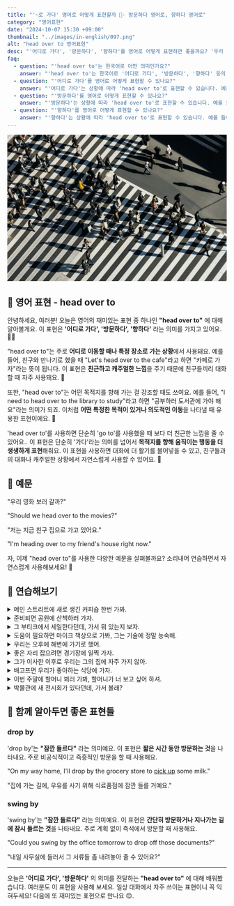 ```yaml
---
title: "'~로 가다' 영어로 어떻게 표현할까 🚶- 방문하다 영어로, 향하다 영어로"
category: "영어표현"
date: "2024-10-07 15:30 +09:00"
thumbnail: "../images/in-english/097.png"
alt: "head over to 영어표현"
desc: "'어디로 가다', '방문하다', '향하다'를 영어로 어떻게 표현하면 좋을까요? '우리 영화 보러 갈까?', '저는 지금 친구 집으로 가고 있어요' 등을 영어로 표현하는 법을 배워봅시다. 다양한 예문을 통해서 연습하고 본인의 표현으로 만들어 보세요."
faq:
  - question: "'head over to'는 한국어로 어떤 의미인가요?"
    answer: "'head over to'는 한국어로 '어디로 가다', '방문하다', '향하다' 등의 의미를 가지고 있습니다. 주로 특정 장소로 이동할 때 사용되는 표현입니다."
  - question: "'어디로 가다'를 영어로 어떻게 표현할 수 있나요?"
    answer: "'어디로 가다'는 상황에 따라 'head over to'로 표현할 수 있습니다. 예를 들어, '카페로 가자'는 'Let's head over to the cafe'로 말할 수 있습니다."
  - question: "'방문하다'를 영어로 어떻게 표현할 수 있나요?"
    answer: "'방문하다'는 상황에 따라 'head over to'로 표현할 수 있습니다. 예를 들어, '친구 집을 방문하다'는 'head over to my friend's house'로 말할 수 있습니다."
  - question: "'향하다'를 영어로 어떻게 표현할 수 있나요?"
    answer: "'향하다'는 상황에 따라 'head over to'로 표현할 수 있습니다. 예를 들어, '도서관으로 향하다'는 'head over to the library'로 말할 수 있습니다."
---
```


![people heading somewhere](../images/in-english/097-1.jpeg)

## 🌟 영어 표현 - head over to

안녕하세요, 여러분! 오늘은 영어의 재미있는 표현 중 하나인 **"head over to"** 에 대해 알아볼게요. 이 표현은 **'어디로 가다', '방문하다', '향하다'** 라는 의미를 가지고 있어요. 🚶‍♂️

"head over to"는 주로 **어디로 이동할 때나 특정 장소로 가는 상황**에서 사용돼요. 예를 들어, 친구와 만나기로 했을 때 "Let's head over to the cafe"라고 하면 "카페로 가자"라는 뜻이 됩니다. 이 표현은 **친근하고 캐주얼한 느낌**을 주기 때문에 친구들끼리 대화할 때 자주 사용돼요. 👫

또한, "head over to"는 어떤 목적지를 향해 가는 걸 강조할 때도 쓰여요. 예를 들어, "I need to head over to the library to study"라고 하면 "공부하러 도서관에 가야 해요"라는 의미가 되죠. 이처럼 **어떤 특정한 목적이 있거나 의도적인 이동**을 나타낼 때 유용한 표현이에요. 🎯

'head over to'를 사용하면 단순히 'go to'를 사용했을 때 보다 더 친근한 느낌을 줄 수 있어요.. 이 표현은 단순히 '가다'라는 의미를 넘어서 **목적지를 향해 움직이는 행동을 더 생생하게 표현**해줘요. 이 표현을 사용하면 대화에 더 활기를 불어넣을 수 있고, 친구들과의 대화나 캐주얼한 상황에서 자연스럽게 사용할 수 있어요. 🤗

<script async src="https://pagead2.googlesyndication.com/pagead/js/adsbygoogle.js?client=ca-pub-1465612013356152"
     crossorigin="anonymous"></script>
<!-- engple-horizontal-ad -->

<ins class="adsbygoogle"
     style="display:block"
     data-ad-client="ca-pub-1465612013356152"
     data-ad-slot="2106896038"
     data-ad-format="auto"
     data-full-width-responsive="true"></ins>

<script>
     (adsbygoogle = window.adsbygoogle || []).push({});
</script>

## 📖 예문

"우리 영화 보러 갈까?"

"Should we head over to the movies?"

"저는 지금 친구 집으로 가고 있어요."

"I'm heading over to my friend's house right now."

자, 이제 "head over to"를 사용한 다양한 예문을 살펴볼까요? 소리내어 연습하면서 자연스럽게 사용해보세요! 🚀

## 💬 연습해보기

<details>
<summary>메인 스트리트에 새로 생긴 커피숍 한번 가봐.</summary>
<span>You should head over to check out that new coffee shop on Main Street.</span>
</details>

<details>
<summary>준비되면 공원에 산책하러 가자.</summary>
<span>Once you're ready, we can head over to the park for a walk.</span>
</details>

<details>
<summary>그 부티크에서 세일한다던데, 가서 뭐 있는지 보자.</summary>
<span>I heard there's a sale at that boutique, let's head over and see what's on offer.</span>
</details>

<details>
<summary>도움이 필요하면 마이크 책상으로 가봐, 그는 기술에 정말 능숙해.</summary>
<span>If you need help, just head over to Mike's desk. he's really good with tech stuff.</span>
</details>

<details>
<summary>우리는 오후에 해변에 가기로 했어.</summary>
<span>We planned to head over to the beach for the afternoon.</span>
</details>

<details>
<summary>좋은 자리 잡으려면 경기장에 일찍 가자.</summary>
<span>Let’s head over to the game early to get good seats.</span>
</details>

<details>
<summary>그가 이사한 이후로 우리는 그의 집에 자주 가지 않아.</summary>
<span>Since he moved, we don’t head over to his place as often.</span>
</details>

<details>
<summary>배고프면 우리가 좋아하는 식당에 가자.</summary>
<span>If you’re hungry, we can head over to that diner we love.</span>
</details>

<details>
<summary>이번 주말에 할머니 뵈러 가봐, 할머니가 너 보고 싶어 하셔.</summary>
<span>You should head over and see Grandma this weekend, she misses you.</span>
</details>

<details>
<summary>박물관에 새 전시회가 있다던데, 가서 볼래?</summary>
<span>Heard there’s a new exhibit at the museum, wanna head over and check it out?</span>
</details>

## 🤝 함께 알아두면 좋은 표현들

### drop by

'drop by'는 **"잠깐 들르다"** 라는 의미예요. 이 표현은 **짧은 시간 동안 방문하는 것**을 나타내요. 주로 비공식적이고 즉흥적인 방문을 할 때 사용해요.

"On my way home, I'll drop by the grocery store to [pick up](/blog/in-english/178.pick-up/) some milk."

"집에 가는 길에, 우유를 사기 위해 식료품점에 잠깐 들를 거예요."

### swing by

'swing by'는 **"잠깐 들르다"** 라는 의미예요. 이 표현은 **간단히 방문하거나 지나가는 길에 잠시 들르는 것**을 나타내요. 주로 계획 없이 즉석에서 방문할 때 사용해요.

"Could you swing by the office tomorrow to drop off those documents?"

"내일 사무실에 들러서 그 서류들 좀 내려놓아 줄 수 있어요?"

---

오늘은 **'어디로 가다', '방문하다'** 의 의미를 전달하는 **"head over to"** 에 대해 배워봤습니다. 여러분도 이 표현을 사용해 보세요. 일상 대화에서 자주 쓰이는 표현이니 꼭 익혀두세요! 다음에 또 재미있는 표현으로 만나요 😊.
